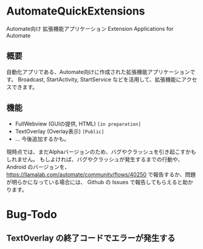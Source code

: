 # AutomateQuickExtensions
Automate向け 拡張機能アプリケーション
Extension Applications for Automate

## 概要
自動化アプリである、Automate向けに作成された拡張機能アプリケーションです。
Broadcast, StartActivity, StartService などを活用して、拡張機能にアクセスできます。


## 機能
- FullWebview (GUIの提供, HTML) `[in preparation]`
- TextOverlay (Overlay表示) `[Public]`
- ... 今後追加するかも。

現時点では、まだAlphaバージョンのため、バグやクラッシュを引き起こすかもしれません。
もしよければ、バグやクラッシュが発生するまでの行動や、Android のバージョンを、
https://llamalab.com/automate/community/flows/40250 で報告するか、問題が明らかになっている場合には、
Github の Issues で報告してもらえると助かります。

# Bug-Todo
## TextOverlay の終了コードでエラーが発生する
